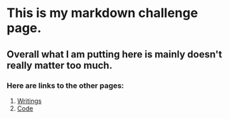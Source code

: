 # This is my markdown challenge page.
## Overall what I am putting here is mainly doesn't really matter too much.
### Here are links to the other pages:
1. [Writings](/Writings.md)
2. [Code](/Coded.md)
